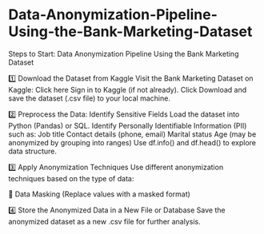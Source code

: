 # Data-Anonymization-Pipeline-Using-the-Bank-Marketing-Dataset

Steps to Start: Data Anonymization Pipeline Using the Bank Marketing Dataset

1️⃣ Download the Dataset from Kaggle
Visit the Bank Marketing Dataset on Kaggle: Click here
Sign in to Kaggle (if not already).
Click Download and save the dataset (.csv file) to your local machine.

2️⃣ Preprocess the Data: Identify Sensitive Fields
Load the dataset into Python (Pandas) or SQL.
Identify Personally Identifiable Information (PII) such as:
Job title
Contact details (phone, email)
Marital status
Age (may be anonymized by grouping into ranges)
Use df.info() and df.head() to explore data structure.

3️⃣ Apply Anonymization Techniques
Use different anonymization techniques based on the type of data:

🔹 Data Masking (Replace values with a masked format)

4️⃣ Store the Anonymized Data in a New File or Database
Save the anonymized dataset as a new .csv file for further analysis.
